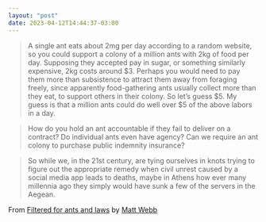 ```yaml
---
layout: "post"
date: 2023-04-12T14:44:37-03:00
---
```


> A single ant eats about 2mg per day according to a random website, so you could support a colony of a million ants with 2kg of food per day. Supposing they accepted pay in sugar, or something similarly expensive, 2kg costs around $3. Perhaps you would need to pay them more than subsistence to attract them away from foraging freely, since apparently food-gathering ants usually collect more than they eat, to support others in their colony. So let’s guess $5. My guess is that a million ants could do well over $5 of the above labors in a day.

> How do you hold an ant accountable if they fail to deliver on a contract? Do individual ants even have agency? Can we require an ant colony to purchase public indemnity insurance?

> So while we, in the 21st century, are tying ourselves in knots trying to figure out the appropriate remedy when civil unrest caused by a social media app leads to deaths, maybe in Athens how ever many millennia ago they simply would have sunk a few of the servers in the Aegean.

From [Filtered for ants and laws](https://interconnected.org/home/2023/01/17/filtered) by [Matt Webb](https://interconnected.org/home/)
